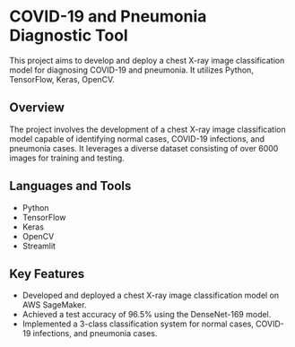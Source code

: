 # COVID-19 and Pneumonia Diagnostic Tool

This project aims to develop and deploy a chest X-ray image classification model for diagnosing COVID-19 and pneumonia. It utilizes Python, TensorFlow, Keras, OpenCV.

## Overview

The project involves the development of a chest X-ray image classification model capable of identifying normal cases, COVID-19 infections, and pneumonia cases. It leverages a diverse dataset consisting of over 6000 images for training and testing.

## Languages and Tools

- Python
- TensorFlow
- Keras
- OpenCV
- Streamlit

## Key Features

- Developed and deployed a chest X-ray image classification model on AWS SageMaker.
- Achieved a test accuracy of 96.5% using the DenseNet-169 model.
- Implemented a 3-class classification system for normal cases, COVID-19 infections, and pneumonia cases.

